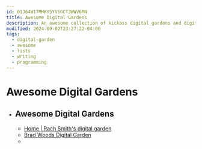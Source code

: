 ```yaml
---
id: 01J64W17MHKY5YVSGCT3WWV6MN
title: Awesome Digital Gardens
description: An awesome collection of kickass digital gardens and digital garden resources
modified: 2024-09-02T23:27:22-04:00
tags:
  - digital-garden
  - awesome
  - lists
  - writing
  - programming
---
```

# Awesome Digital Gardens
- ## Awesome Digital Gardens
	- [Home | Rach Smith's digital garden](https://rachsmith.com/)
	- [Brad Woods Digital Garden](https://garden.bradwoods.io/)
	- 